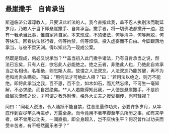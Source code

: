##  悬崖撒手　自肯承当

斯道临济公谆谆教人，只要识此听法的人。我今直指此我，盖不忍人执别法而耽延岁月，乃教人于当下即悬崖撒手、自肯承当。撒手者，将一切佛法都撒开一边，独有一我承当此事，惟自家肯自家。本来现成，不须诸法，何等清净，何等解脱，何等快乐。回看执法修行者，何等拘禁，何等烦恼，投入虚妄而不自由。今脚跟落地承当，与彼不啻天渊。得以知此乃一现成公案。

然既是现成，何必又说承当？**盖当初入此门撒手诸法，乃有自肯承当之说，然法已忘矣，只有人在，欲忘此人必能绝之。绝之云者，非绝此人也，乃绝此自肯承当之名相也。名相绝，则忘斯人矣。故谓之人法双忘。人法双忘乃能苏醒，再不为老和尚舌头瞒矣。问曰：“用何法才可绝此人相？”曰：“若用法以绝之、则万不能绝。即将此承当之我，百不思，百不会，如木如石，而兀然忘缘，不可生一毫知解，不必求绝，而自然绝矣。**人人若能得知此我，一入便是悬崖撒手，不是阶级层次渐修之说，才可谓之教外别传，格外大丈夫之授受相传，岂可轻视？

问曰：“闻老人说法，令人踊跃不能自禁，往昔思量作功夫，必要许多岁月，从竿底作到百尽竿头再进步，方露全身。而今竟用不著竿脚至竿头所历之事，如有来学者，纵不曾用过功夫，一闻直指，即全身超入，岂不庆快生平？何况曾作过功夫而受辛苦者，有不畅然而乐者乎？”
